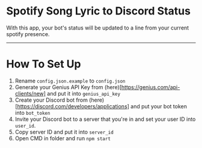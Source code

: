 # Spotify Song Lyric to Discord Status
With this app, your bot's status will be updated to a line from your current spotify presence.


<hr/>

# How To Set Up
1. Rename `config.json.example` to `config.json`
2. Generate your Genius API Key from (here)[https://genius.com/api-clients/new] and put it into `genius_api_key`
3. Create your Discord bot from (here)[https://discord.com/developers/applications] and put your bot token into `bot_token`
4. Invite your Discord bot to a server that you're in and set your user ID into `user_id`.
5. Copy server ID and put it into `server_id`
6. Open CMD in folder and run `npm start`